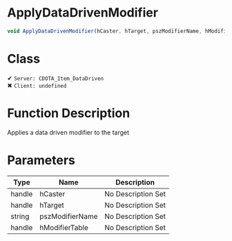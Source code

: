# ApplyDataDrivenModifier
```js
void ApplyDataDrivenModifier(hCaster, hTarget, pszModifierName, hModifierTable)
```
# Class
✔ `Server: CDOTA_Item_DataDriven`  
✖ `Client: undefined`  

# Function Description
Applies a data driven modifier to the target
# Parameters
Type|Name|Description
--|--|--
handle|hCaster|No Description Set
handle|hTarget|No Description Set
string|pszModifierName|No Description Set
handle|hModifierTable|No Description Set
